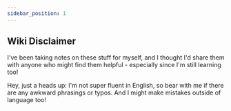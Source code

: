 ```yaml
---
sidebar_position: 1
---
```


<!-- TOC -->

## Wiki Disclaimer

I've been taking notes on these stuff for myself, and I thought I'd share them with anyone who might find them helpful - especially since I'm still learning too!

Hey, just a heads up: I'm not super fluent in English, so bear with me if there are any awkward phrasings or typos. And I might make mistakes outside of language too!

<!-- /TOC -->
